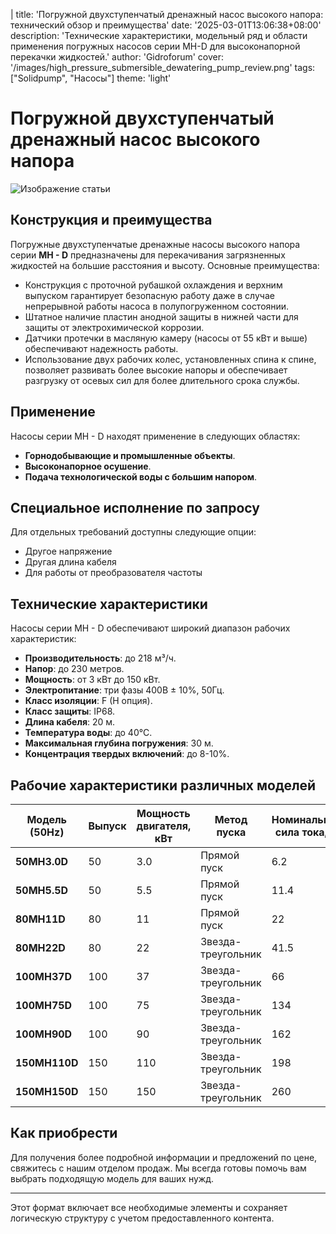 |
title: 'Погружной двухступенчатый дренажный насос высокого напора: технический обзор и преимущества'
date: '2025-03-01T13:06:38+08:00'
description: 'Технические характеристики, модельный ряд и области применения погружных насосов серии MH-D для высоконапорной перекачки жидкостей.'
author: 'Gidroforum'
cover: '/images/high_pressure_submersible_dewatering_pump_review.png'
tags: ["Solidpump", "Насосы"]
theme: 'light'

# Погружной двухступенчатый дренажный насос высокого напора

![Изображение статьи](/images/high_pressure_submersible_dewatering_pump_review.png)

## Конструкция и преимущества

Погружные двухступенчатые дренажные насосы высокого напора серии **MH - D** предназначены для перекачивания загрязненных жидкостей на большие расстояния и высоту. Основные преимущества:

- Конструкция с проточной рубашкой охлаждения и верхним выпуском гарантирует безопасную работу даже в случае непрерывной работы насоса в полупогруженном состоянии.
- Штатное наличие пластин анодной защиты в нижней части для защиты от электрохимической коррозии.
- Датчики протечки в масляную камеру (насосы от 55 кВт и выше) обеспечивают надежность работы.
- Использование двух рабочих колес, установленных спина к спине, позволяет развивать более высокие напоры и обеспечивает разгрузку от осевых сил для более длительного срока службы.

## Применение

Насосы серии MH - D находят применение в следующих областях:

- **Горнодобывающие и промышленные объекты**.
- **Высоконапорное осушение**.
- **Подача технологической воды с большим напором**.

## Специальное исполнение по запросу

Для отдельных требований доступны следующие опции:

- Другое напряжение
- Другая длина кабеля
- Для работы от преобразователя частоты

## Технические характеристики

Насосы серии MH - D обеспечивают широкий диапазон рабочих характеристик:

- **Производительность**: до 218 м³/ч.
- **Напор**: до 230 метров.
- **Мощность**: от 3 кВт до 150 кВт.
- **Электропитание**: три фазы 400В ± 10%, 50Гц.
- **Класс изоляции**: F (H опция).
- **Класс защиты**: IP68.
- **Длина кабеля**: 20 м.
- **Температура воды**: до 40°С.
- **Максимальная глубина погружения**: 30 м.
- **Концентрация твердых включений**: до 8-10%.

## Рабочие характеристики различных моделей

| Модель (50Hz) | Выпуск | Мощность двигателя, кВт | Метод пуска         | Номинальная сила тока, A | Номинальная подача м³/ч | Номинальный напор, м  | Максимальная подача м³/ч | Максимальный напор, м | Свободный проход мм |
|---------------|--------|-------------------------|---------------------|--------------------------|--------------------------|------------------------|---------------------------|-----------------------|---------------------|
| **50MH3.0D**  | 50     | 3.0                     | Прямой пуск        | 6.2                      | 18                       | 26                     | 30                        | 39                    | 6                   |
| **50MH5.5D**  | 50     | 5.5                     | Прямой пуск        | 11.4                     | 18                       | 48                     | 35                        | 65                    | 6                   |
| **80MH11D**   | 80     | 11                      | Прямой пуск        | 22                       | 30                       | 60                     | 60                        | 78                    | 8.5                 |
| **80MH22D**   | 80     | 22                      | Звезда-треугольник | 41.5                     | 40                       | 80                     | 78                        | 110                   | 8.5                 |
| **100MH37D**  | 100    | 37                      | Звезда-треугольник | 66                       | 60                       | 105                    | 112                       | 130                   | 6                   |
| **100MH75D**  | 100    | 75                      | Звезда-треугольник | 134                      | 120                      | 125                    | 210                       | 185                   | 15                  |
| **100MH90D**  | 100    | 90                      | Звезда-треугольник | 162                      | 120                      | 140                    | 210                       | 205                   | 15                  |
| **150MH110D** | 150    | 110                     | Звезда-треугольник | 198                      | 120                      | 168                    | 192                       | 218                   | 8                   |
| **150MH150D** | 150    | 150                     | Звезда-треугольник | 260                      | 150                      | 190                    | 218                       | 230                   | 12                  |

## Как приобрести

Для получения более подробной информации и предложений по цене, свяжитесь с нашим отделом продаж. Мы всегда готовы помочь вам выбрать подходящую модель для ваших нужд.

---

Этот формат включает все необходимые элементы и сохраняет логическую структуру с учетом предоставленного контента.